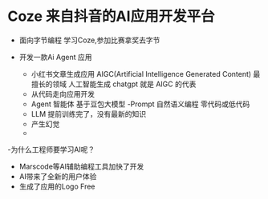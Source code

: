 # Coze 来自抖音的AI应用开发平台

- 面向字节编程 
  学习Coze,参加比赛拿奖去字节 

- 开发一款Ai Agent 应用 
  - 小红书文章生成应用 AIGC(Artificial Intelligence Generated Content) 最擅长的领域
    人工智能生成 chatgpt 就是 AIGC 的代表
  - 从代码走向应用开发
  - Agent 智能体
    基于豆包大模型
  -Prompt
   自然语义编程
   零代码或低代码
  - LLM 提前训练完了，没有最新的知识
   - 产生幻觉
   - 

-为什么工程师要学习AI呢？
 - Marscode等AI辅助编程工具加快了开发
 - AI带来了全新的用户体验
  - 生成了应用的Logo  Free